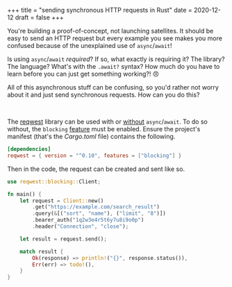 +++
title = "sending synchronous HTTP requests in Rust"
date = 2020-12-12
draft = false
+++

You're building a proof-of-concept, not launching satellites. It should be easy
to send an HTTP request but every example you see makes you more confused
because of the unexplained use of `async`/`await`!

Is using `async`/`await` _required_? If so, what exactly is requiring it?
The library? The language? What's with the `.await?` syntax? How much do you
have to learn before you can just get something working?! 😠

All of this asynchronous stuff can be confusing, so you'd rather not worry about
it and just send synchronous requests. How can you do this?

<br/>

The [reqwest] library can be used with or [without] `async`/`await`. To do so
without, the `blocking` [feature] must be enabled. Ensure the project's manifest
(that's the _Cargo.toml_ file) contains the following.

```toml
[dependencies]
reqwest = { version = "^0.10", features = ["blocking"] }
```

Then in the code, the request can be created and sent like so.

```rust
use reqwest::blocking::Client;

fn main() {
    let request = Client::new()
        .get("https://example.com/search_result")
        .query(&[("sort", "name"), ("limit", "8")])
        .bearer_auth("1q2w3e4r5t6y7u8i9o0p")
        .header("Connection", "close");

    let result = request.send();

    match result {
        Ok(response) => println!("{}", response.status()),
        Err(err) => todo!(),
    }
}
```

[reqwest]: https://docs.rs/reqwest/
[without]: https://github.com/seanmonstar/reqwest#blocking-client
[feature]: https://doc.rust-lang.org/cargo/reference/features.html
